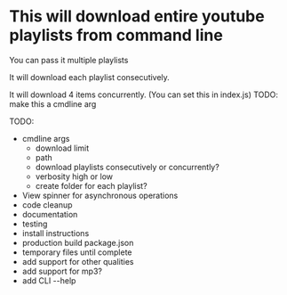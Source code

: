 # This will download entire youtube playlists from command line

You can pass it multiple playlists

It will download each playlist consecutively.

It will download 4 items concurrently. (You can set this in index.js) TODO: make this a cmdline arg

TODO:

- cmdline args
  - download limit
  - path
  - download playlists consecutively or concurrently?
  - verbosity high or low
  - create folder for each playlist?
- View spinner for asynchronous operations
- code cleanup
- documentation
- testing
- install instructions
- production build package.json
- temporary files until complete
- add support for other qualities
- add support for mp3?
- add CLI --help